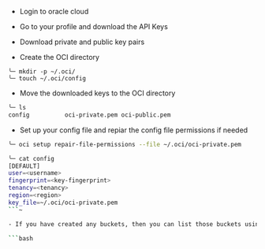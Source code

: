 

- Login to oracle cloud

- Go to your profile and download the API Keys

- Download private and public key pairs

- Create the OCI directory

```
╰─ mkdir -p ~/.oci/
╰─ touch ~/.oci/config
```

- Move the downloaded keys to the OCI directory

```bash
╰─ ls
config          oci-private.pem oci-public.pem
```


- Set up your config file and repiar the config file permissions if needed

```bash
╰─ oci setup repair-file-permissions --file ~/.oci/oci-private.pem 
```

```bash
╰─ cat config
[DEFAULT]
user=<username>
fingerprint=<key-fingerprint>
tenancy=<tenancy>
region=<region>
key_file=~/.oci/oci-private.pem
```~

- If you have created any buckets, then you can list those buckets using the following command

```bash

```